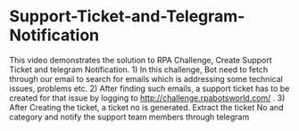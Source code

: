 # Support-Ticket-and-Telegram-Notification
This video demonstrates the solution to RPA Challenge, Create Support Ticket and telegram Notification.  1) In this challenge, Bot need to fetch through our email to search for emails which is addressing some technical issues, problems etc.   2) After finding such emails, a support ticket has to be created for that issue by logging to  http://challenge.rpabotsworld.com/ .  3) After Creating the ticket, a ticket no is generated. Extract the ticket No and category and notify the support team members through telegram
